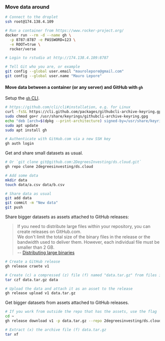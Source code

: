 ### Move data around

```bash
# Connect to the droplet
ssh root@174.138.4.109

# Run a container from https://www.rocker-project.org/
docker run --rm -d --name gh \
  -p 8787:8787 -e PASSWORD=123 \
  -e ROOT=true \
  rocker/verse

# Login to rstudio at http://174.138.4.109:8787

# Tell Git who you are, or example
git config --global user.email "maurolepore@gmail.com"
git config --global user.name "Mauro Lepore"
```

#### Move data between a container (or any server) and GitHub with `gh`

Setup the [`gh` CLI](https://cli.github.com/).

```bash
# https://github.com/cli/cli#installation, e.g. for Linux
curl -fsSL https://cli.github.com/packages/githubcli-archive-keyring.gpg | sudo dd of=/usr/share/keyrings/githubcli-archive-keyring.gpg
sudo chmod go+r /usr/share/keyrings/githubcli-archive-keyring.gpg
echo "deb [arch=$(dpkg --print-architecture) signed-by=/usr/share/keyrings/githubcli-archive-keyring.gpg] https://cli.github.com/packages stable main" | sudo tee /etc/apt/sources.list.d/github-cli.list > /dev/null
sudo apt update
sudo apt install gh

# Authenticate with GitHub.com via a new SSH key
gh auth login
```

Get and share small datasets as usual.

```bash
# Or `git clone git@github.com:2DegreesInvesting/ds.cloud.git`
gh repo clone 2degreesinvesting/ds.cloud

# Add some data
mkdir data
touch data/a.csv data/b.csv

# Share data as usual
git add data
git commit -m "New data"
git push
```

Share bigger datasets as assets attached to GitHub releases:

> If you need to distribute large files within your repository, you can create releases on GitHub.com.  
> We don't limit the total size of the binary files in the release or the bandwidth used to deliver them. However, each individual file must be smaller than 2 GB.  
-- [Distributing large binaries](https://docs.github.com/en/repositories/working-with-files/managing-large-files/about-large-files-on-github#distributing-large-binaries)


```bash
# Create a GitHub release
gh release craete v1

# Create (c) a compressed (z) file (f) named "data.tar.gz" from files in "data/"
tar czf data.tar.gz data

# Upload the data and attach it as an asset to the release
gh release upload v1 data.tar.gz
```

Get bigger datasets from assets attached to GitHub releases.

```bash
# If you work from outside the repo that has the assets, use the flag `--repo`
cd ~
gh release download v1 -p data.tar.gz --repo 2degreesinvesting/ds.cloud

# Extract (x) the archive file (f) data.tar.gz
tar xf
```
